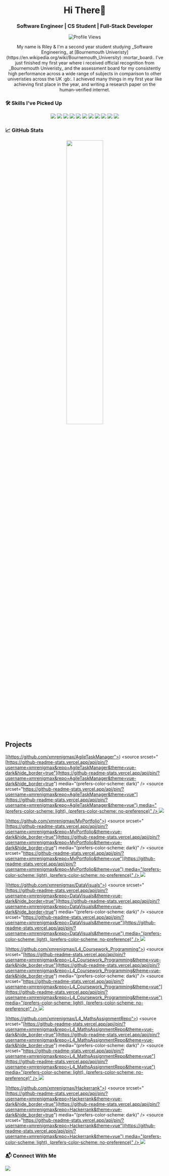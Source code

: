 

<h1 align="center">Hi There👋</h1>
<h3 align="center">Software Engineer | CS Student | Full-Stack Developer</h3>

<p align="center">
  <img src="https://komarev.com/ghpvc/?username=xmrenigmax&label=Profile%20views&color=0e75b6&style=flat" alt="Profile Views"/>
</p>


<div align="center">
My name is Riley & I'm a second year student studying _Software Engineering_ at [Bournemouth Univeristy](https://en.wikipedia.org/wiki/Bournemouth_University) :mortar_board:. I've just finished my first year where i received official recognition from _Bournemouth Univeristy_ and the assessment board for my consistently high performance across a wide range of subjects in comparison to other univeristies across the UK :gb:. I achieved many things in my first year like achieving first place in the year, and writing a research paper on the human-verified internet.

</div>


### 🛠️ Skills I've Picked Up

<p align="center">
  <img src="https://img.shields.io/badge/Python-3776AB?style=flat&logo=python&logoColor=white"/>
  <img src="https://img.shields.io/badge/SQL-003B57?style=flat&logo=mysql&logoColor=white"/>
  <img src="https://img.shields.io/badge/JavaScript-F7DF1E?style=flat&logo=javascript&logoColor=black"/>
  <img src="https://img.shields.io/badge/HTML5-E34F26?style=flat&logo=html5&logoColor=white"/>
  <img src="https://img.shields.io/badge/CSS3-1572B6?style=flat&logo=css3&logoColor=white"/>
  <img src="https://img.shields.io/badge/React-61DAFB?style=flat&logo=react&logoColor=black"/>
  <img src="https://img.shields.io/badge/Node.js-339933?style=flat&logo=node.js&logoColor=white"/>
  <img src="https://img.shields.io/badge/TypeScript-3178C6?style=flat&logo=typescript&logoColor=white"/>
  <img src="https://img.shields.io/badge/Git-F05032?style=flat&logo=git&logoColor=white"/>
  <img src="https://img.shields.io/badge/PostgreSQL-4169E1?style=flat&logo=postgresql&logoColor=white"/>
    <img src="https://img.shields.io/badge/Java-007396?style=flat&logo=java&logoColor=white"/>
</p>

### 📈 GitHub Stats

<p align="center">
  <img src="https://github-readme-stats.vercel.app/api?username=xmrenigmax&show_icons=true&theme=tokyonight" width="48%"/>
</p>

## Projects

<a href="[https://github.com/xmrenigmax/AgileTaskManager">](https://github.com/xmrenigmax/AgileTaskManager">)
    <picture>
        <source
        srcset="[https://github-readme-stats.vercel.app/api/pin/?username=xmrenigmax&repo=AgileTaskManager&theme=vue-dark&hide_border=true"](https://github-readme-stats.vercel.app/api/pin/?username=xmrenigmax&repo=AgileTaskManager&theme=vue-dark&hide_border=true")
        media="(prefers-color-scheme: dark)"
        />
        <source
        srcset="[https://github-readme-stats.vercel.app/api/pin/?username=xmrenigmax&repo=AgileTaskManager&theme=vue"](https://github-readme-stats.vercel.app/api/pin/?username=xmrenigmax&repo=AgileTaskManager&theme=vue")
        media="(prefers-color-scheme: light), (prefers-color-scheme: no-preference)"
        />
        <img src="[https://github-readme-stats.vercel.app/api/pin/?username=xmrenigmax&repo=AgileTaskManager&theme=vue"/>](https://github-readme-stats.vercel.app/api/pin/?username=xmrenigmax&repo=AgileTaskManager&theme=vue"/>)
    </picture>
</a>

<a href="[https://github.com/xmrenigmax/MyPortfolio">](https://github.com/xmrenigmax/MyPortfolio">)
    <picture>
        <source
        srcset="[https://github-readme-stats.vercel.app/api/pin/?username=xmrenigmax&repo=MyPortfolio&theme=vue-dark&hide_border=true"](https://github-readme-stats.vercel.app/api/pin/?username=xmrenigmax&repo=MyPortfolio&theme=vue-dark&hide_border=true")
        media="(prefers-color-scheme: dark)"
        />
        <source
        srcset="[https://github-readme-stats.vercel.app/api/pin/?username=xmrenigmax&repo=MyPortfolio&theme=vue"](https://github-readme-stats.vercel.app/api/pin/?username=xmrenigmax&repo=MyPortfolio&theme=vue")
        media="(prefers-color-scheme: light), (prefers-color-scheme: no-preference)"
        />
        <img src="[https://github-readme-stats.vercel.app/api/pin/?username=xmrenigmax&repo=MyPortfolio&theme=vue"/>](https://github-readme-stats.vercel.app/api/pin/?username=xmrenigmax&repo=MyPortfolio&theme=vue"/>)
    </picture>
</a>

<a href="[https://github.com/xmrenigmax/DataVisuals">](https://github.com/xmrenigmax/DataVisuals">)
    <picture>
        <source
        srcset="[https://github-readme-stats.vercel.app/api/pin/?username=xmrenigmax&repo=DataVisuals&theme=vue-dark&hide_border=true"](https://github-readme-stats.vercel.app/api/pin/?username=xmrenigmax&repo=DataVisuals&theme=vue-dark&hide_border=true")
        media="(prefers-color-scheme: dark)"
        />
        <source
        srcset="[https://github-readme-stats.vercel.app/api/pin/?username=xmrenigmax&repo=DataVisuals&theme=vue"](https://github-readme-stats.vercel.app/api/pin/?username=xmrenigmax&repo=DataVisuals&theme=vue")
        media="(prefers-color-scheme: light), (prefers-color-scheme: no-preference)"
        />
        <img src="[https://github-readme-stats.vercel.app/api/pin/?username=xmrenigmax&repo=DataVisuals&theme=vue"/>](https://github-readme-stats.vercel.app/api/pin/?username=xmrenigmax&repo=DataVisuals&theme=vue"/>)
    </picture>
</a>

<a href="[https://github.com/xmrenigmax/L4_Coursework_Programming">](https://github.com/xmrenigmax/L4_Coursework_Programming">)
    <picture>
        <source
        srcset="[https://github-readme-stats.vercel.app/api/pin/?username=xmrenigmax&repo=L4_Coursework_Programming&theme=vue-dark&hide_border=true"](https://github-readme-stats.vercel.app/api/pin/?username=xmrenigmax&repo=L4_Coursework_Programming&theme=vue-dark&hide_border=true")
        media="(prefers-color-scheme: dark)"
        />
        <source
        srcset="[https://github-readme-stats.vercel.app/api/pin/?username=xmrenigmax&repo=L4_Coursework_Programming&theme=vue"](https://github-readme-stats.vercel.app/api/pin/?username=xmrenigmax&repo=L4_Coursework_Programming&theme=vue")
        media="(prefers-color-scheme: light), (prefers-color-scheme: no-preference)"
        />
        <img src="[https://github-readme-stats.vercel.app/api/pin/?username=xmrenigmax&repo=L4_Coursework_Programming&theme=vue"/>](https://github-readme-stats.vercel.app/api/pin/?username=xmrenigmax&repo=L4_Coursework_Programming&theme=vue"/>)
    </picture>
</a>

<a href="[https://github.com/xmrenigmax/L4_MathsAssignmentRepo">](https://github.com/xmrenigmax/L4_MathsAssignmentRepo">)
    <picture>
        <source
        srcset="[https://github-readme-stats.vercel.app/api/pin/?username=xmrenigmax&repo=L4_MathsAssignmentRepo&theme=vue-dark&hide_border=true"](https://github-readme-stats.vercel.app/api/pin/?username=xmrenigmax&repo=L4_MathsAssignmentRepo&theme=vue-dark&hide_border=true")
        media="(prefers-color-scheme: dark)"
        />
        <source
        srcset="[https://github-readme-stats.vercel.app/api/pin/?username=xmrenigmax&repo=L4_MathsAssignmentRepo&theme=vue"](https://github-readme-stats.vercel.app/api/pin/?username=xmrenigmax&repo=L4_MathsAssignmentRepo&theme=vue")
        media="(prefers-color-scheme: light), (prefers-color-scheme: no-preference)"
        />
        <img src="[https://github-readme-stats.vercel.app/api/pin/?username=xmrenigmax&repo=L4_MathsAssignmentRepo&theme=vue"/>](https://github-readme-stats.vercel.app/api/pin/?username=xmrenigmax&repo=L4_MathsAssignmentRepo&theme=vue"/>)
    </picture>
</a>

<a href="[https://github.com/xmrenigmax/Hackerrank">](https://github.com/xmrenigmax/Hackerrank">)
    <picture>
        <source
        srcset="[https://github-readme-stats.vercel.app/api/pin/?username=xmrenigmax&repo=Hackerrank&theme=vue-dark&hide_border=true"](https://github-readme-stats.vercel.app/api/pin/?username=xmrenigmax&repo=Hackerrank&theme=vue-dark&hide_border=true")
        media="(prefers-color-scheme: dark)"
        />
        <source
        srcset="[https://github-readme-stats.vercel.app/api/pin/?username=xmrenigmax&repo=Hackerrank&theme=vue"](https://github-readme-stats.vercel.app/api/pin/?username=xmrenigmax&repo=Hackerrank&theme=vue")
        media="(prefers-color-scheme: light), (prefers-color-scheme: no-preference)"
        />
        <img src="[https://github-readme-stats.vercel.app/api/pin/?username=xmrenigmax&repo=Hackerrank&theme=vue"/>](https://github-readme-stats.vercel.app/api/pin/?username=xmrenigmax&repo=Hackerrank&theme=vue"/>)
    </picture>
</a>

### 📬 Connect With Me
<a href="https://github.com/RileyJordan">
    <picture>
        <source
        srcset="https://readme-stats-git-main-xmrenigmaxs-projects.vercel.app/api?username=RileyJordan&show_icons=true&theme=vue-dark&hide_border=true"
        media="(prefers-color-scheme: dark)"
        />
        <img src="https://readme-stats-git-main-xmrenigmaxs-projects.vercel.app/api?username=RileyJordan&show_icons=true&theme=vue&hide_border=true"/>
    </picture>
</a>
